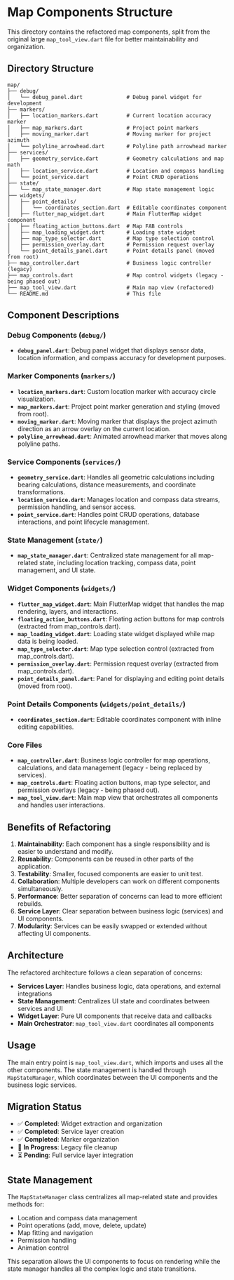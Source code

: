 # Map Components Structure

This directory contains the refactored map components, split from the original large `map_tool_view.dart` file for better maintainability and organization.

## Directory Structure

```
map/
├── debug/
│   └── debug_panel.dart              # Debug panel widget for development
├── markers/
│   ├── location_markers.dart         # Current location accuracy marker
│   ├── map_markers.dart              # Project point markers
│   ├── moving_marker.dart            # Moving marker for project azimuth
│   └── polyline_arrowhead.dart       # Polyline path arrowhead marker
├── services/
│   ├── geometry_service.dart         # Geometry calculations and map math
│   ├── location_service.dart         # Location and compass handling
│   └── point_service.dart            # Point CRUD operations
├── state/
│   └── map_state_manager.dart        # Map state management logic
├── widgets/
│   ├── point_details/
│   │   └── coordinates_section.dart  # Editable coordinates component
│   ├── flutter_map_widget.dart       # Main FlutterMap widget component
│   ├── floating_action_buttons.dart  # Map FAB controls
│   ├── map_loading_widget.dart       # Loading state widget
│   ├── map_type_selector.dart        # Map type selection control
│   ├── permission_overlay.dart       # Permission request overlay
│   └── point_details_panel.dart      # Point details panel (moved from root)
├── map_controller.dart               # Business logic controller (legacy)
├── map_controls.dart                 # Map control widgets (legacy - being phased out)
├── map_tool_view.dart                # Main map view (refactored)
└── README.md                         # This file
```

## Component Descriptions

### Debug Components (`debug/`)
- **`debug_panel.dart`**: Debug panel widget that displays sensor data, location information, and compass accuracy for development purposes.

### Marker Components (`markers/`)
- **`location_markers.dart`**: Custom location marker with accuracy circle visualization.
- **`map_markers.dart`**: Project point marker generation and styling (moved from root).
- **`moving_marker.dart`**: Moving marker that displays the project azimuth direction as an arrow overlay on the current location.
- **`polyline_arrowhead.dart`**: Animated arrowhead marker that moves along polyline paths.

### Service Components (`services/`)
- **`geometry_service.dart`**: Handles all geometric calculations including bearing calculations, distance measurements, and coordinate transformations.
- **`location_service.dart`**: Manages location and compass data streams, permission handling, and sensor access.
- **`point_service.dart`**: Handles point CRUD operations, database interactions, and point lifecycle management.

### State Management (`state/`)
- **`map_state_manager.dart`**: Centralized state management for all map-related state, including location tracking, compass data, point management, and UI state.

### Widget Components (`widgets/`)
- **`flutter_map_widget.dart`**: Main FlutterMap widget that handles the map rendering, layers, and interactions.
- **`floating_action_buttons.dart`**: Floating action buttons for map controls (extracted from map_controls.dart).
- **`map_loading_widget.dart`**: Loading state widget displayed while map data is being loaded.
- **`map_type_selector.dart`**: Map type selection control (extracted from map_controls.dart).
- **`permission_overlay.dart`**: Permission request overlay (extracted from map_controls.dart).
- **`point_details_panel.dart`**: Panel for displaying and editing point details (moved from root).

### Point Details Components (`widgets/point_details/`)
- **`coordinates_section.dart`**: Editable coordinates component with inline editing capabilities.

### Core Files
- **`map_controller.dart`**: Business logic controller for map operations, calculations, and data management (legacy - being replaced by services).
- **`map_controls.dart`**: Floating action buttons, map type selector, and permission overlays (legacy - being phased out).
- **`map_tool_view.dart`**: Main map view that orchestrates all components and handles user interactions.

## Benefits of Refactoring

1. **Maintainability**: Each component has a single responsibility and is easier to understand and modify.
2. **Reusability**: Components can be reused in other parts of the application.
3. **Testability**: Smaller, focused components are easier to unit test.
4. **Collaboration**: Multiple developers can work on different components simultaneously.
5. **Performance**: Better separation of concerns can lead to more efficient rebuilds.
6. **Service Layer**: Clear separation between business logic (services) and UI components.
7. **Modularity**: Services can be easily swapped or extended without affecting UI components.

## Architecture

The refactored architecture follows a clean separation of concerns:

- **Services Layer**: Handles business logic, data operations, and external integrations
- **State Management**: Centralizes UI state and coordinates between services and UI
- **Widget Layer**: Pure UI components that receive data and callbacks
- **Main Orchestrator**: `map_tool_view.dart` coordinates all components

## Usage

The main entry point is `map_tool_view.dart`, which imports and uses all the other components. The state management is handled through `MapStateManager`, which coordinates between the UI components and the business logic services.

## Migration Status

- ✅ **Completed**: Widget extraction and organization
- ✅ **Completed**: Service layer creation
- ✅ **Completed**: Marker organization
- 🔄 **In Progress**: Legacy file cleanup
- ⏳ **Pending**: Full service layer integration

## State Management

The `MapStateManager` class centralizes all map-related state and provides methods for:
- Location and compass data management
- Point operations (add, move, delete, update)
- Map fitting and navigation
- Permission handling
- Animation control

This separation allows the UI components to focus on rendering while the state manager handles all the complex logic and state transitions. 